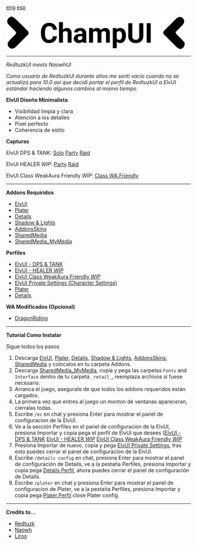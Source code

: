 [eng](https://github.com/HectorMarcos/ChampUI/blob/master/readme.md) [esp](https://github.com/HectorMarcos/ChampUI/blob/master/readme_es.md)

![logo](screens/logo_alt.png?raw=true "logo")

---
*RedtuzkUI meets NaowhUI*

*Como usuario de RedtuzkUI durante años me sentí vacío cuando no se actualizó para 10.0 así que decidí portar el perfil de RedtuzkUI a ElvUI estándar haciendo algunos cambios al mismo tiempo.*

**ElvUI Diseño Minimalista** 

- Visibilidad limpia y clara
- Atención a los detalles
- Píxel perfecto
- Coherencia de estilo

**Capturas**

ElvUI DPS & TANK: [Solo](screens/ChampUI_Solo.jpg?raw=true) [Party](screens/ChampUI_Party.jpg?raw=true) [Raid](screens/ChampUI_Raid.jpg?raw=true)

ElvUI HEALER *WIP*: [Party](screens/ChampUI_Party.jpg?raw=true) [Raid](screens/ChampUI_Raid.jpg?raw=true) 

ElvUI Class WeakAura Friendly *WIP*: [Class WA Friendly](screens/ChampUI_ClassWA.jpg?raw=true)

---
**Addons Requiridos**

- [ElvUI](https://www.tukui.org/download.php?ui=elvui)
- [Plater](https://www.curseforge.com/wow/addons/plater-nameplates)
- [Details](https://www.curseforge.com/wow/addons/details)
- [Shadow & Lights](https://www.curseforge.com/wow/addons/elvui-shadow-light)
- [AddonsSkins](https://www.curseforge.com/wow/addons/addonskins)
- [SharedMedia](https://www.curseforge.com/wow/addons/sharedmedia)
- [SharedMedia_MyMedia](https://downgit.github.io/#/home?url=https://github.com/HectorMarcos/ChampUI/tree/master/_retail_)

**Perfiles**

- [ElvUI - DPS & TANK](https://github.com/HectorMarcos/ChampUI/blob/master/profiles/elvui_dps_tank.txt?raw=true)
- [ElvUI - HEALER *WIP*](https://github.com/HectorMarcos/ChampUI/blob/master/profiles/elvui_healer.txt?raw=true)
- [ElvUI Class WeakAura Friendly *WIP*](https://github.com/HectorMarcos/ChampUI/blob/master/profiles/elvui_middle_wa.txt?raw=true)
- [ElvUI Private Settings (Character Settings)](https://github.com/HectorMarcos/ChampUI/blob/master/profiles/elvui_private.txt?raw=true)
- [Plater](https://github.com/HectorMarcos/ChampUI/blob/master/profiles/plater.txt?raw=true)
- [Details](https://github.com/HectorMarcos/ChampUI/blob/master/profiles/details.txt?raw=true)
 
**WA Modificados (Opcional)**
 
- [DragonRiding](https://github.com/HectorMarcos/ChampUI/blob/master/wa/dragonriding.txt?raw=true)
  
---
**Tutorial Como Instalar**

Sigue todos los pasos
1. Descarga [ElvUI](https://www.tukui.org/download.php?ui=elvui), [Plater](https://www.curseforge.com/wow/addons/plater-nameplates), [Details](https://www.curseforge.com/wow/addons/details), [Shadow & Lights](https://www.curseforge.com/wow/addons/elvui-shadow-light), [AddonsSkins](https://www.curseforge.com/wow/addons/addonskins), [SharedMedia](https://www.curseforge.com/wow/addons/sharedmedia) y colocalos en tu carpeta Addons.
2. Descarga [SharedMedia_MyMedia](https://downgit.github.io/#/home?url=https://github.com/HectorMarcos/ChampUI/tree/master/_retail_), copia y pega las carpetas `Fonts` and `Interface` dentro de tu carpeta `_retail_`, reemplaza archivos si fuese necesario.
3. Arranca el juego, asegurate de que todos los addons requeridos están cargados.
4. La primera vez que entres al juego un monton de ventanas apareceran, cierralas todas.
5. Escribe `/ec` en chat y presiona Enter para mostrar el panel de configuracion de la ElvUI.
6. Ve a la sección Perfiles en el panel de configuracion de la ElvUI, presiona Importar y copia pega el perfil de ElvUI que desees ([ElvUI - DPS & TANK](https://github.com/HectorMarcos/ChampUI/blob/master/profiles/elvui_dps_tank.txt?raw=true) [ElvUI - HEALER *WIP*](https://github.com/HectorMarcos/ChampUI/blob/master/profiles/elvui_healer.txt?raw=true) [ElvUI Class WeakAura Friendly *WIP*](https://github.com/HectorMarcos/ChampUI/blob/master/profiles/elvui_middle_wa.txt?raw=true)
7. Presiona Importar de nuevo, copia y pega [ElvUI Private Settings](https://github.com/HectorMarcos/ChampUI/blob/master/profiles/elvui_private.txt?raw=true), tras esto puedes cerrar el panel de configuracion de la ElvUI. 
8. Escribe `/details config` en chat, presiona Enter para mostrar el panel de configuración de Details, ve a la pestaña Perfiles, presiona Importar y copia pega [Details Perfil](https://github.com/HectorMarcos/ChampUI/blob/master/profiles/details.txt?raw=true), ahora puedes cerrar el panel de configuración de Details.
9. Escribe `/plater` en chat y presiona Enter para mostrar el panel de configuracion de Plater, ve a la pestaña Perfiles, presiona Importar y copia pega [Plater Perfil](https://github.com/HectorMarcos/ChampUI/blob/master/profiles/plater.txt?raw=true) close Plater config.

---
**Credits to...**
- [Redtuzk](https://twitter.com/redtuzk)
- [Naowh](https://twitter.com/Naowhxd)
- [Liroo](https://wago.io/nFopWlIoQ)
